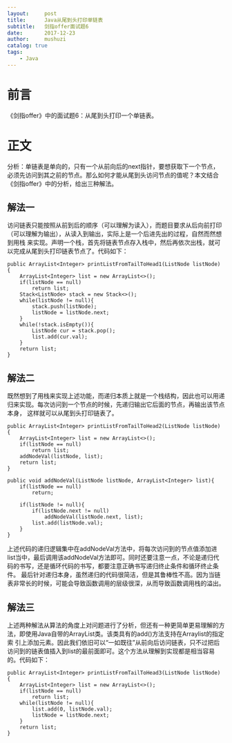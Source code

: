 ```yaml
---
layout:     post
title:      Java从尾到头打印单链表
subtitle:   剑指offer面试题6
date:       2017-12-23
author:     mushuzi
catalog: true
tags:
    - Java
---
```


# 前言
《剑指offer》中的面试题6：从尾到头打印一个单链表。

# 正文

分析：单链表是单向的，只有一个从前向后的next指针，要想获取下一个节点，必须先访问到其之前的节点。那么如何才能从尾到头访问节点的值呢？本文结合《剑指offer》中的分析，给出三种解法。


## 解法一
访问链表只能按照从前到后的顺序（可以理解为读入），而题目要求从后向前打印（可以理解为输出），从读入到输出，实际上是一个后进先出的过程，自然而然想到用栈
来实现。声明一个栈，首先将链表节点存入栈中，然后再依次出栈，就可以完成从尾到头打印链表节点了。代码如下：

    public ArrayList<Integer> printListFromTailToHead1(ListNode listNode) {
        ArrayList<Integer> list = new ArrayList<>();
        if(listNode == null)
            return list;
        Stack<ListNode> stack = new Stack<>();
        while(listNode != null){
            stack.push(listNode);
            listNode = listNode.next;
        }
        while(!stack.isEmpty()){
            ListNode cur = stack.pop();
            list.add(cur.val);
        }
        return list;
    }

## 解法二
既然想到了用栈来实现上述功能，而递归本质上就是一个栈结构，因此也可以用递归来实现。每次访问到一个节点的时候，先递归输出它后面的节点，再输出该节点本身，
这样就可以从尾到头打印链表了。

    public ArrayList<Integer> printListFromTailToHead2(ListNode listNode) {
        ArrayList<Integer> list = new ArrayList<>();
        if(listNode == null)
            return list;
        addNodeVal(listNode, list);
        return list;
    }
    
    public void addNodeVal(ListNode listNode, ArrayList<Integer> list){
        if(listNode == null)
            return;

        if(listNode != null){
        	if(listNode.next != null)
        		addNodeVal(listNode.next, list);
        	list.add(listNode.val);
        }
    }
    
 上述代码的递归逻辑集中在addNodeVal方法中，将每次访问到的节点值添加进list当中，最后调用该addNodeVal方法即可。同时还要注意一点，不论是递归代码的书写，还是循环代码的书写，都要注意正确书写递归终止条件和循环终止条件。
 最后针对递归本身，虽然递归的代码很简洁，但是其鲁棒性不高。因为当链表非常长的时候，可能会导致函数调用的层级很深，从而导致函数调用栈的溢出。
 
 ## 解法三
 上述两种解法从算法的角度上对问题进行了分析，但还有一种更简单更易理解的方法，即使用Java自带的ArrayList类。该类具有的add()方法支持在Arraylist的指定索
 引上添加元素。因此我们依旧可以“一如既往”从前向后访问链表，只不过把后访问到的链表值插入到list的最前面即可。这个方法从理解到实现都是相当容易的。代码如下：
 
    public ArrayList<Integer> printListFromTailToHead3(ListNode listNode) {
        ArrayList<Integer> list = new ArrayList<>();
        if(listNode == null)
            return list;
        while(listNode != null){
            list.add(0, listNode.val);
            listNode = listNode.next;
        }
        return list;
    }
 
